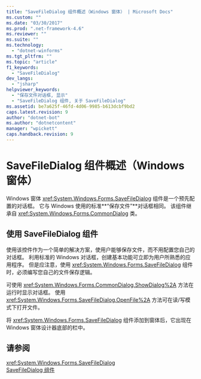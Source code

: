 ```yaml
---
title: "SaveFileDialog 组件概述（Windows 窗体） | Microsoft Docs"
ms.custom: ""
ms.date: "03/30/2017"
ms.prod: ".net-framework-4.6"
ms.reviewer: ""
ms.suite: ""
ms.technology: 
  - "dotnet-winforms"
ms.tgt_pltfrm: ""
ms.topic: "article"
f1_keywords: 
  - "SaveFileDialog"
dev_langs: 
  - "jsharp"
helpviewer_keywords: 
  - "保存文件对话框, 显示"
  - "SaveFileDialog 组件, 关于 SaveFileDialog"
ms.assetid: be7a625f-46fd-4d06-9985-b613dcbf9bd2
caps.latest.revision: 9
author: "dotnet-bot"
ms.author: "dotnetcontent"
manager: "wpickett"
caps.handback.revision: 9
---
```

# SaveFileDialog 组件概述（Windows 窗体）
Windows 窗体 <xref:System.Windows.Forms.SaveFileDialog> 组件是一个预先配置的对话框。  它与 Windows 使用的标准**“保存文件”**对话框相同。  该组件继承自 <xref:System.Windows.Forms.CommonDialog> 类。  
  
## 使用 SaveFileDialog 组件  
 使用该控件作为一个简单的解决方案，使用户能够保存文件，而不用配置您自己的对话框。  利用标准的 Windows 对话框，创建基本功能可立即为用户所熟悉的应用程序。  但是应注意，使用 <xref:System.Windows.Forms.SaveFileDialog> 组件时，必须编写您自己的文件保存逻辑。  
  
 可使用 <xref:System.Windows.Forms.CommonDialog.ShowDialog%2A> 方法在运行时显示对话框。  使用 <xref:System.Windows.Forms.SaveFileDialog.OpenFile%2A> 方法可在读\/写模式下打开文件。  
  
 将 <xref:System.Windows.Forms.SaveFileDialog> 组件添加到窗体后，它出现在 Windows 窗体设计器底部的栏中。  
  
## 请参阅  
 <xref:System.Windows.Forms.SaveFileDialog>   
 [SaveFileDialog 组件](../../../../docs/framework/winforms/controls/savefiledialog-component-windows-forms.md)